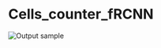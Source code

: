 # Cells_counter_fRCNN

![Output sample](https://github.com/ViktorKuvshinov/Cells_counter_fRCNN/blob/main/static/photos/Cells.gif)

